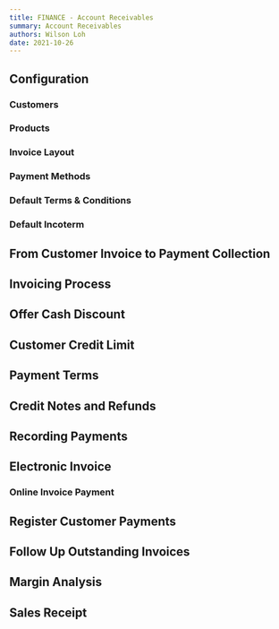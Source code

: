```yaml
---
title: FINANCE - Account Receivables
summary: Account Receivables
authors: Wilson Loh
date: 2021-10-26
---
```


## Configuration

### Customers

### Products

### Invoice Layout

### Payment Methods

### Default Terms & Conditions

### Default Incoterm


## From Customer Invoice to Payment Collection

## Invoicing Process

## Offer Cash Discount

## Customer Credit Limit


## Payment Terms


## Credit Notes and Refunds


## Recording Payments

## Electronic Invoice

### Online Invoice Payment


## Register Customer Payments


## Follow Up Outstanding Invoices

## Margin Analysis


## Sales Receipt